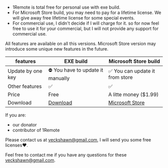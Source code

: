 - 1Remote is total free for personal use with exe build.
- For Microsoft Store build, you may need to pay for a lifetime license. We will give away free lifetime license for some special events.
- For commercial use, I didn't decide if I will charge for it. so for now feel free to use it for your commercial, but I will not provide any support for commercial use.

All features are available on all this versions. Microsoft Store version may introduce some unique new features in the future.

| features          | EXE build                                               | Microsoft Store build                                                     |
| ----------------- | ------------------------------------------------------- | ------------------------------------------------------------------------- |
| Update by one key | ⛔   You have to update it manually                      | ✅  You can update it from store                                           |
| Other features    | ✅                                                       | ✅                                                                         |
| Price             | Free                                                    | A litte money ($1.99)                                                     |
| Download          | [Download](https://github.com/1Remote/1Remote/releases) | [Microsoft Store](https://www.microsoft.com/store/productId/9PNMNF92JNFP) |

If you are:

- our donator
- contributor of 1Remote

Please contact us at  [veckshawn@gmail.com](mailto:veckshawn@gmail.com), I will send you some free licenses❤.

Feel free to contact me if you have any questions for these [veckshawn@gmail.com](mailto:veckshawn@gmail.com).
